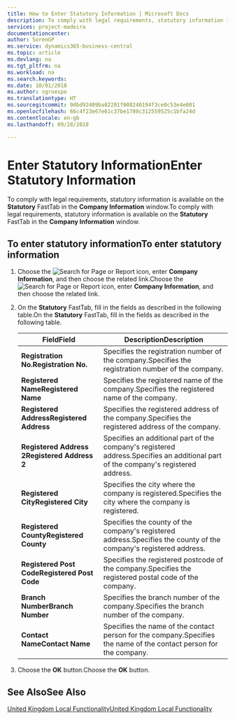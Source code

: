 ```yaml
---
title: How to Enter Statutory Information | Microsoft Docs
description: To comply with legal requirements, statutory information is available on the **Statutory** FastTab in the **Company Information** window.
services: project-madeira
documentationcenter: 
author: SorenGP
ms.service: dynamics365-business-central
ms.topic: article
ms.devlang: na
ms.tgt_pltfrm: na
ms.workload: na
ms.search.keywords: 
ms.date: 10/01/2018
ms.author: sgroespe
ms.translationtype: HT
ms.sourcegitcommit: 9dbd92409ba02281f008246194f3ce0c53e4e001
ms.openlocfilehash: 66c4f23e67e61c37be1780c312559525c1bfa24d
ms.contentlocale: en-gb
ms.lasthandoff: 09/28/2018

---
```

# <a name="enter-statutory-information"></a><span data-ttu-id="40b02-103">Enter Statutory Information</span><span class="sxs-lookup"><span data-stu-id="40b02-103">Enter Statutory Information</span></span>
<span data-ttu-id="40b02-104">To comply with legal requirements, statutory information is available on the **Statutory** FastTab in the **Company Information** window.</span><span class="sxs-lookup"><span data-stu-id="40b02-104">To comply with legal requirements, statutory information is available on the **Statutory** FastTab in the **Company Information** window.</span></span>  

## <a name="to-enter-statutory-information"></a><span data-ttu-id="40b02-105">To enter statutory information</span><span class="sxs-lookup"><span data-stu-id="40b02-105">To enter statutory information</span></span>  

1.  <span data-ttu-id="40b02-106">Choose the ![Search for Page or Report](../../media/ui-search/search_small.png "Search for Page or Report icon") icon, enter **Company Information**, and then choose the related link.</span><span class="sxs-lookup"><span data-stu-id="40b02-106">Choose the ![Search for Page or Report](../../media/ui-search/search_small.png "Search for Page or Report icon") icon, enter **Company Information**, and then choose the related link.</span></span>  
2.  <span data-ttu-id="40b02-107">On the **Statutory** FastTab, fill in the fields as described in the following table.</span><span class="sxs-lookup"><span data-stu-id="40b02-107">On the **Statutory** FastTab, fill in the fields as described in the following table.</span></span>  

    |<span data-ttu-id="40b02-108">Field</span><span class="sxs-lookup"><span data-stu-id="40b02-108">Field</span></span>|<span data-ttu-id="40b02-109">Description</span><span class="sxs-lookup"><span data-stu-id="40b02-109">Description</span></span>|  
    |---------------------------------|---------------------------------------|  
    |<span data-ttu-id="40b02-110">**Registration No.**</span><span class="sxs-lookup"><span data-stu-id="40b02-110">**Registration No.**</span></span>|<span data-ttu-id="40b02-111">Specifies the registration number of the company.</span><span class="sxs-lookup"><span data-stu-id="40b02-111">Specifies the registration number of the company.</span></span>|  
    |<span data-ttu-id="40b02-112">**Registered Name**</span><span class="sxs-lookup"><span data-stu-id="40b02-112">**Registered Name**</span></span>|<span data-ttu-id="40b02-113">Specifies the registered name of the company.</span><span class="sxs-lookup"><span data-stu-id="40b02-113">Specifies the registered name of the company.</span></span>|  
    |<span data-ttu-id="40b02-114">**Registered Address**</span><span class="sxs-lookup"><span data-stu-id="40b02-114">**Registered Address**</span></span>|<span data-ttu-id="40b02-115">Specifies the registered address of the company.</span><span class="sxs-lookup"><span data-stu-id="40b02-115">Specifies the registered address of the company.</span></span>|  
    |<span data-ttu-id="40b02-116">**Registered Address 2**</span><span class="sxs-lookup"><span data-stu-id="40b02-116">**Registered Address 2**</span></span>|<span data-ttu-id="40b02-117">Specifies an additional part of the company's registered address.</span><span class="sxs-lookup"><span data-stu-id="40b02-117">Specifies an additional part of the company's registered address.</span></span>|  
    |<span data-ttu-id="40b02-118">**Registered City**</span><span class="sxs-lookup"><span data-stu-id="40b02-118">**Registered City**</span></span>|<span data-ttu-id="40b02-119">Specifies the city where the company is registered.</span><span class="sxs-lookup"><span data-stu-id="40b02-119">Specifies the city where the company is registered.</span></span>|  
    |<span data-ttu-id="40b02-120">**Registered County**</span><span class="sxs-lookup"><span data-stu-id="40b02-120">**Registered County**</span></span>|<span data-ttu-id="40b02-121">Specifies the county of the company's registered address.</span><span class="sxs-lookup"><span data-stu-id="40b02-121">Specifies the county of the company's registered address.</span></span>|  
    |<span data-ttu-id="40b02-122">**Registered Post Code**</span><span class="sxs-lookup"><span data-stu-id="40b02-122">**Registered Post Code**</span></span>|<span data-ttu-id="40b02-123">Specifies the registered postcode of the company.</span><span class="sxs-lookup"><span data-stu-id="40b02-123">Specifies the registered postal code of the company.</span></span>|  
    |<span data-ttu-id="40b02-124">**Branch Number**</span><span class="sxs-lookup"><span data-stu-id="40b02-124">**Branch Number**</span></span>|<span data-ttu-id="40b02-125">Specifies the branch number of the company.</span><span class="sxs-lookup"><span data-stu-id="40b02-125">Specifies the branch number of the company.</span></span>|  
    |<span data-ttu-id="40b02-126">**Contact Name**</span><span class="sxs-lookup"><span data-stu-id="40b02-126">**Contact Name**</span></span>|<span data-ttu-id="40b02-127">Specifies the name of the contact person for the company.</span><span class="sxs-lookup"><span data-stu-id="40b02-127">Specifies the name of the contact person for the company.</span></span>|  

3.  <span data-ttu-id="40b02-128">Choose the **OK** button.</span><span class="sxs-lookup"><span data-stu-id="40b02-128">Choose the **OK** button.</span></span>  

## <a name="see-also"></a><span data-ttu-id="40b02-129">See Also</span><span class="sxs-lookup"><span data-stu-id="40b02-129">See Also</span></span>  
[<span data-ttu-id="40b02-130">United Kingdom Local Functionality</span><span class="sxs-lookup"><span data-stu-id="40b02-130">United Kingdom Local Functionality</span></span>](united-kingdom-local-functionality.md)

